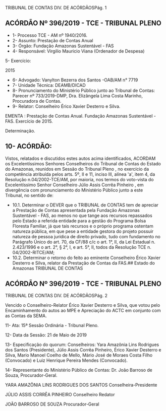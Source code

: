 TRIBUNAL DE CONTAS DIV. DE ACÓRDÃOSPág. 1

## ACÓRDÃO Nº 396/2019 - TCE - TRIBUNAL PLENO

- 1- Processo TCE - AM nº 1940/2016.
- 2- Assunto: Prestação de Contas Anual
- 3- Órgão: Fundação Amazonas Sustentável - FAS
- 4- Responsável: Virgilio Mauricio Viana (Ordenador de Despesa)

5- Exercício:

2015

- 6- Advogado: Vanylton Bezerra dos Santos -OAB/AM n° 7719
- 7- Unidade Técnica: DEAMB/DICAD
- 8- Pronunciamento  do  Ministério  Público  junto  ao  Tribunal  de  Contas: Parecer  nº 733/2019-DMP, Dra. Elizângela Lima Costa Marinho, Procuradora de Contas.
- 9- Relator: Conselheiro Érico Xavier Desterro e Silva.

EMENTA : Prestação  de  Contas  Anual.  Fundação Amazonas Sustentável - FAS. Exercício de 2015.

Determinação.

## 10-  ACÓRDÃO:

Vistos, relatados e discutidos estes autos acima identificados, ACORDAM os Excelentíssimos Senhores Conselheiros do Tribunal de Contas do Estado do Amazonas, reunidos em Sessão do Tribunal Pleno , no exercício da competência atribuída pelos arts. 5º, II e 11, inciso III, alínea 'a', item 4, da Resolução n.04/2002-TCE/AM, por maioria, nos termos do voto-vista do Excelentíssimo Senhor Conselheiro Júlio Assis Corrêa Pinheiro , em divergência com pronunciamento do Ministério Público junto a este Tribunal, no sentido de:

- 10.1. Determinar o DEVER que o TRIBUNAL de CONTAS tem de apreciar a Prestação de Contas apresentada pela Fundação Amazonas Sustentável -  FAS, ao menos no que tange aos recursos repassados pelo Estado a referida entidade para a gestão do Programa Bolsa Floresta Familiar, já que tais recursos e o próprio programa ostentam natureza pública, em que pese a entidade gestora do projeto possuir natureza de pessoa jurídica de direito privado, tudo com fundamento no Parágrafo Único do art. 70, da CF/88 c/c o art. 1°, II, da Lei Estadual n. 2.423/1996 e o art. 2°, § 2°, I, e art. 5°, II, todos da Resolução TCE n. 04/2002-RITCE/AM;
- 10.2. Determinar o  retorno  do  feito  ao  eminente  Conselheiro Érico  Xavier Desterro e Silva, relator da Prestação de Contas da FAS.## Estado do Amazonas TRIBUNAL DE CONTAS

## ACÓRDÃO Nº 396/2019 - TCE - TRIBUNAL PLENO

TRIBUNAL DE CONTAS DIV. DE ACÓRDÃOSPág. 2

Vencido o Conselheiro-Relator Érico Xavier Desterro e Silva, que votou pelo Encaminhamento do autos ao MPE e Apreciação do ACTC em conjunto com as Contas da SEMA.

11-  Ata: 15ª Sessão Ordinária - Tribunal Pleno.

12-  Data da Sessão: 21 de Maio de 2019

13-  Especificação do quorum: Conselheiros: Yara Amazônia Lins Rodrigues dos Santos (Presidente), Júlio Assis Corrêa Pinheiro, Érico Xavier Desterro e Silva, Mario Manoel Coelho  de  Mello,  Mário  José  de  Moraes  Costa  Filho  (Convocado)  e  Luiz  Henrique Pereira Mendes (Convocado).

14-  Representante  do  Ministério  Público  de  Contas: Dr. João  Barroso  de  Souza, Procurador-Geral.

YARA AMAZÔNIA LINS RODRIGUES DOS SANTOS Conselheira-Presidente

JÚLIO ASSIS CORRÊA PINHEIRO Conselheiro Redator

JOÃO BARROSO DE SOUZA Procurador-Geral